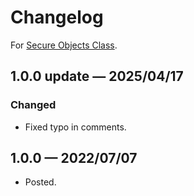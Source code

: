 # Changelog

For [Secure Objects Class](https://github.com/Mootly/mp_secure).

## 1.0.0 update — 2025/04/17

### Changed

* Fixed typo in comments.

## 1.0.0 — 2022/07/07

* Posted.

